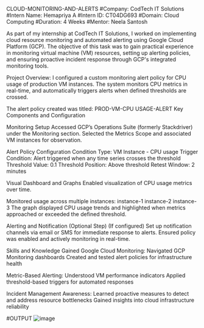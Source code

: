 CLOUD-MONITORING-AND-ALERTS
#Company: CodTech IT Solutions #Intern Name: Hemapriya A #Intern ID: CT04DG693 #Domain: Cloud Computing #Duration: 4 Weeks #Mentor: Neela Santosh

As part of my internship at CodTech IT Solutions, I worked on implementing cloud resource monitoring and automated alerting using Google Cloud Platform (GCP). The objective of this task was to gain practical experience in monitoring virtual machine (VM) resources, setting up alerting policies, and ensuring proactive incident response through GCP's integrated monitoring tools.

Project Overview: I configured a custom monitoring alert policy for CPU usage of production VM instances. The system monitors CPU metrics in real-time, and automatically triggers alerts when defined thresholds are crossed.

The alert policy created was titled: PROD-VM-CPU USAGE-ALERT Key Components and Configuration

Monitoring Setup Accessed GCP’s Operations Suite (formerly Stackdriver) under the Monitoring section. Selected the Metrics Scope and associated VM instances for observation.

Alert Policy Configuration Condition Type: VM Instance - CPU usage Trigger Condition: Alert triggered when any time series crosses the threshold Threshold Value: 0.1 Threshold Position: Above threshold Retest Window: 2 minutes

Visual Dashboard and Graphs Enabled visualization of CPU usage metrics over time.

Monitored usage across multiple instances: instance-1 instance-2 instance-3 The graph displayed CPU usage trends and highlighted when metrics approached or exceeded the defined threshold.

Alerting and Notification (Optional Step) (If configured) Set up notification channels via email or SMS for immediate response to alerts. Ensured policy was enabled and actively monitoring in real-time.

Skills and Knowledge Gained Google Cloud Monitoring: Navigated GCP Monitoring dashboards Created and tested alert policies for infrastructure health

Metric-Based Alerting: Understood VM performance indicators Applied threshold-based triggers for automated responses

Incident Management Awareness: Learned proactive measures to detect and address resource bottlenecks Gained insights into cloud infrastructure reliability

#OUTPUT
![image](https://github.com/user-attachments/assets/537c6f28-e90c-4aa9-b49f-0f05da97ee3a)
